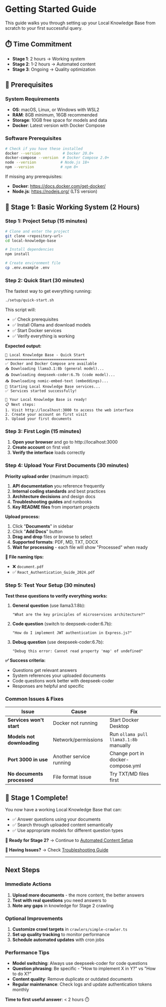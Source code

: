 # Getting Started Guide

This guide walks you through setting up your Local Knowledge Base from scratch to your first successful query.

## ⏱️ Time Commitment
- **Stage 1**: 2 hours → Working system
- **Stage 2**: 1-2 hours → Automated content  
- **Stage 3**: Ongoing → Quality optimization

## 🔧 Prerequisites

### System Requirements
- **OS**: macOS, Linux, or Windows with WSL2
- **RAM**: 8GB minimum, 16GB recommended
- **Storage**: 10GB free space for models and data
- **Docker**: Latest version with Docker Compose

### Software Prerequisites
```bash
# Check if you have these installed
docker --version          # Docker 20.0+
docker-compose --version  # Docker Compose 2.0+
node --version           # Node.js 18+
npm --version            # npm 8+
```

If missing any prerequisites:
- **Docker**: https://docs.docker.com/get-docker/
- **Node.js**: https://nodejs.org/ (LTS version)

## 🚀 Stage 1: Basic Working System (2 Hours)

### Step 1: Project Setup (15 minutes)

```bash
# Clone and enter the project
git clone <repository-url>
cd local-knowledge-base

# Install dependencies
npm install

# Create environment file
cp .env.example .env
```

### Step 2: Quick Start (30 minutes)

The fastest way to get everything running:

```bash
./setup/quick-start.sh
```

This script will:
- ✅ Check prerequisites
- ✅ Install Ollama and download models
- ✅ Start Docker services
- ✅ Verify everything is working

**Expected output:**
```
🚀 Local Knowledge Base - Quick Start
=====================================
✅ Docker and Docker Compose are available
📥 Downloading llama3.1:8b (general model)...
📥 Downloading deepseek-coder:6.7b (code model)... 
📥 Downloading nomic-embed-text (embeddings)...
🐳 Starting Local Knowledge Base services...
✅ Services started successfully!

🎉 Your Local Knowledge Base is ready!
📋 Next steps:
1. Visit http://localhost:3000 to access the web interface
2. Create your account on first visit
3. Upload your first documents
```

### Step 3: First Login (15 minutes)

1. **Open your browser** and go to http://localhost:3000
2. **Create account** on first visit
3. **Verify the interface** loads correctly

### Step 4: Upload Your First Documents (30 minutes)

**Priority upload order** (maximum impact):

1. **API documentation** you reference frequently
2. **Internal coding standards** and best practices  
3. **Architecture decisions** and design docs
4. **Troubleshooting guides** and runbooks
5. **Key README files** from important projects

**Upload process:**
1. Click "**Documents**" in sidebar
2. Click "**Add Docs**" button
3. **Drag and drop** files or browse to select
4. **Supported formats**: PDF, MD, TXT, DOCX
5. **Wait for processing** - each file will show "Processed" when ready

**📁 File naming tips:**
- ❌ `document.pdf`
- ✅ `React_Authentication_Guide_2024.pdf`

### Step 5: Test Your Setup (30 minutes)

**Test these questions to verify everything works:**

1. **General question** (use llama3.1:8b):
   ```
   "What are the key principles of microservices architecture?"
   ```

2. **Code question** (switch to deepseek-coder:6.7b):
   ```
   "How do I implement JWT authentication in Express.js?"
   ```

3. **Debug question** (use deepseek-coder:6.7b):
   ```
   "Debug this error: Cannot read property 'map' of undefined"
   ```

**✅ Success criteria:**
- Questions get relevant answers
- System references your uploaded documents
- Code questions work better with deepseek-coder
- Responses are helpful and specific

### Common Issues & Fixes

| Issue | Cause | Fix |
|-------|-------|-----|
| **Services won't start** | Docker not running | Start Docker Desktop |
| **Models not downloading** | Network/permissions | Run `ollama pull llama3.1:8b` manually |
| **Port 3000 in use** | Another service running | Change port in docker-compose.yml |
| **No documents processed** | File format issue | Try TXT/MD files first |

## 🎉 Stage 1 Complete!

You now have a working Local Knowledge Base that can:
- ✅ Answer questions using your documents
- ✅ Search through uploaded content semantically
- ✅ Use appropriate models for different question types

**🚀 Ready for Stage 2?** → Continue to [Automated Content Setup](./automated-content.md)

**🐛 Having Issues?** → Check [Troubleshooting Guide](./troubleshooting.md)

---

## Next Steps

### Immediate Actions
1. **Upload more documents** - the more content, the better answers
2. **Test with real questions** you need answers to
3. **Note any gaps** in knowledge for Stage 2 crawling

### Optional Improvements  
1. **Customize crawl targets** in `crawlers/simple-crawler.ts`
2. **Set up quality tracking** to monitor performance
3. **Schedule automated updates** with cron jobs

### Performance Tips
- **Model switching**: Always use deepseek-coder for code questions
- **Question phrasing**: Be specific - "How to implement X in Y?" vs "How to do X?"
- **Content quality**: Remove duplicate or outdated documents
- **Regular maintenance**: Check logs and update authentication tokens monthly

**Time to first useful answer**: < 2 hours ⏱️